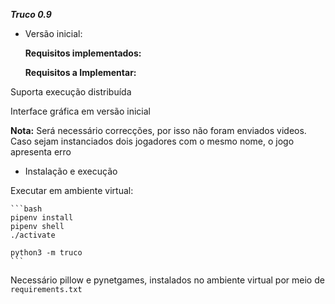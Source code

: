 ***Truco 0.9***

- Versão inicial:
  
    __Requisitos implementados:__
  
   __Requisitos a Implementar:__

  
Suporta execução distribuída

Interface gráfica em versão inicial

**Nota:** Será necessário correcções, por isso não foram enviados videos.
Caso sejam instanciados dois jogadores com o mesmo nome, o jogo apresenta erro

- Instalação e execução

Executar em ambiente virtual:
    
    ```bash
    pipenv install
    pipenv shell
    ./activate

    python3 -m truco
    ```
Necessário pillow e pynetgames, instalados no ambiente virtual por meio de `requirements.txt`
